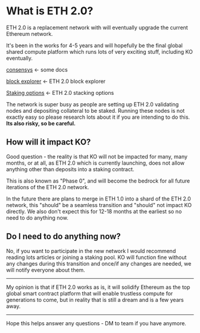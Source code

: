 
# What is ETH 2.0?

ETH 2.0 is a replacement network with will eventually upgrade the current Ethereum network. 

It's been in the works for 4-5 years and will hopefully be the final global shared compute platform which
 runs lots of very exciting stuff, including KO eventually. 

[consensys](https://consensys.net/knowledge-base/ethereum-2/faq) <- some docs

[block explorer](http://beaconcha.in/) <- ETH 2.0 block explorer 

[Staking options](https://beaconcha.in/stakingServices) <- ETH 2.0 stacking options 

The network is super busy as people are setting up ETH 2.0 validating nodes and depositing collateral to be staked.
 Running these nodes is not exactly easy so please research lots about it if you are intending to do this. 
 **Its also risky, so be careful.** 

## How will it impact KO?

Good question - the reality is that KO will not be impacted for many, many months, or at all,
 as ETH 2.0 which is currently launching, does not allow anything other than deposits into a staking contract.
  
This is also known as "Phase 0", and will become the bedrock for all future iterations of the ETH 2.0 network. 

In the future there are plans to merge in ETH 1.0 into a shard of the ETH 2.0 network, 
this "should" be a seamless transition and "should" not impact KO directly. 
We also don't expect this for 12-18 months at the earliest so no need to do anything now. 

## Do I need to do anything now?

No, if you want to participate in the new network I would recommend reading lots articles or joining a staking pool.
 KO will function fine without any changes during this transition and once/if any changes are needed, 
 we will notify everyone about them. 

---------------------

My opinion is that if ETH 2.0 works as is, it will solidify Ethereum as the top global smart contract platform
 that will enable trustless compute for generations to come, but in reality that is still a dream and is
  a few years away. 

---------------------

Hope this helps answer any questions - DM to team if you have anymore.
